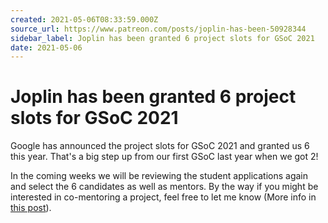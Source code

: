 ```yaml
---
created: 2021-05-06T08:33:59.000Z
source_url: https://www.patreon.com/posts/joplin-has-been-50928344
sidebar_label: Joplin has been granted 6 project slots for GSoC 2021
date: 2021-05-06
---
```


# Joplin has been granted 6 project slots for GSoC 2021

Google has announced the project slots for GSoC 2021 and granted us 6 this year. That's a big step up from our first GSoC last year when we got 2!

In the coming weeks we will be reviewing the student applications again and select the 6 candidates as well as mentors. By the way if you might be interested in co-mentoring a project, feel free to let me know (More info in [this post](https://www.patreon.com/posts/call-for-google-50662125)).